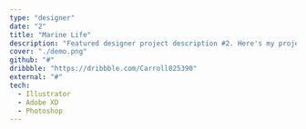 ```yaml
---
type: "designer"
date: "2"
title: "Marine Life"
description: "Featured designer project description #2. Here's my project I hope you like it!"
cover: "./demo.png"
github: "#"
dribbble: "https://dribbble.com/Carroll025390"
external: "#"
tech:
  - Illustrator
  - Adobe XD
  - Photoshop
---
```

